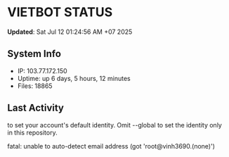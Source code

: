 # VIETBOT STATUS
**Updated**: Sat Jul 12 01:24:56 AM +07 2025

## System Info
- IP: 103.77.172.150
- Uptime: up 6 days, 5 hours, 12 minutes
- Files: 18865

## Last Activity

to set your account's default identity.
Omit --global to set the identity only in this repository.

fatal: unable to auto-detect email address (got 'root@vinh3690.(none)')
